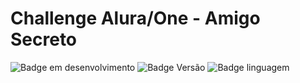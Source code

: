 # Challenge Alura/One - Amigo Secreto
![Badge em desenvolvimento](https://img.shields.io/badge/Status-Desenvolvimento-green)
![Badge Versão](https://img.shields.io/badge/Versão-1.0-blue)
![Badge linguagem](https://img.shields.io/badge/JavaScript-Yellow)
